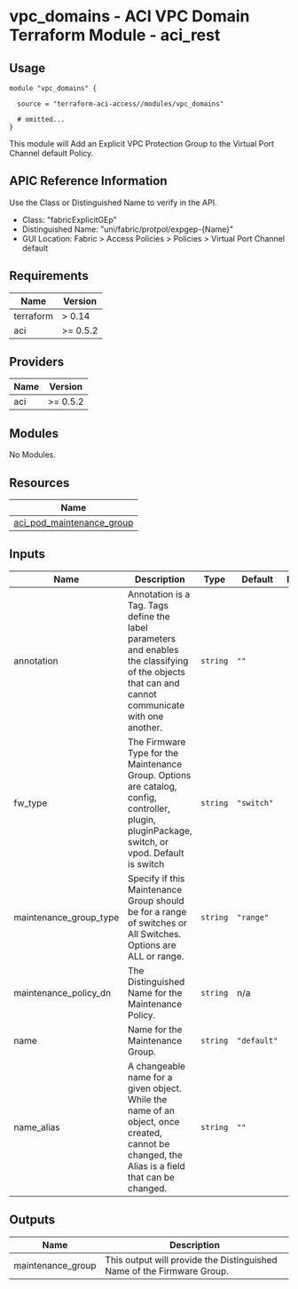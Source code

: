 # vpc_domains - ACI VPC Domain Terraform Module - aci_rest

## Usage

```hcl
module "vpc_domains" {

  source = "terraform-aci-access//modules/vpc_domains"

  # omitted...
}
```

This module will Add an Explicit VPC Protection Group to the Virtual Port Channel default Policy.

## APIC Reference Information

Use the Class or Distinguished Name to verify in the API.

* Class: "fabricExplicitGEp"
* Distinguished Name: "uni/fabric/protpol/expgep-{Name}"
* GUI Location: Fabric > Access Policies > Policies > Virtual Port Channel default

<!-- BEGINNING OF PRE-COMMIT-TERRAFORM DOCS HOOK -->
## Requirements

| Name | Version |
|------|---------|
| terraform | > 0.14 |
| aci | >= 0.5.2 |

## Providers

| Name | Version |
|------|---------|
| aci | >= 0.5.2 |

## Modules

No Modules.

## Resources

| Name |
|------|
| [aci_pod_maintenance_group](https://registry.terraform.io/providers/ciscodevnet/aci/0.5.2/docs/resources/pod_maintenance_group) |

## Inputs

| Name | Description | Type | Default | Required |
|------|-------------|------|---------|:--------:|
| annotation | Annotation is a Tag.  Tags define the label parameters and enables the classifying of the objects that can and cannot communicate with one another. | `string` | `""` | no |
| fw\_type | The Firmware Type for the Maintenance Group.  Options are catalog, config, controller, plugin, pluginPackage, switch, or vpod.  Default is switch | `string` | `"switch"` | no |
| maintenance\_group\_type | Specify if this Maintenance Group should be for a range of switches or All Switches.  Options are ALL or range. | `string` | `"range"` | no |
| maintenance\_policy\_dn | The Distinguished Name for the Maintenance Policy. | `string` | n/a | yes |
| name | Name for the Maintenance Group. | `string` | `"default"` | no |
| name\_alias | A changeable name for a given object. While the name of an object, once created, cannot be changed, the Alias is a field that can be changed. | `string` | `""` | no |

## Outputs

| Name | Description |
|------|-------------|
| maintenance\_group | This output will provide the Distinguished Name of the Firmware Group. |
<!-- END OF PRE-COMMIT-TERRAFORM DOCS HOOK -->
